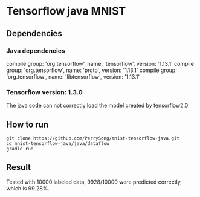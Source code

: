 # Tensorflow java MNIST

## Dependencies
### Java dependencies
   compile group: 'org.tensorflow', name: 'tensorflow', version: '1.13.1'
   compile group: 'org.tensorflow', name: 'proto', version: '1.13.1'
   compile group: 'org.tensorflow', name: 'libtensorflow', version: '1.13.1'

### Tensorflow version: 1.3.0

The java code can not correctly load the model created by tensorflow2.0

## How to run
```
git clone https://github.com/PerrySong/mnist-tensorflow-java.git
cd mnist-tensorflow-java/java/dataflow 
gradle run
```

## Result
Tested with 10000 labeled data, 9928/10000 were predicted correctly, which is 99.28%.
